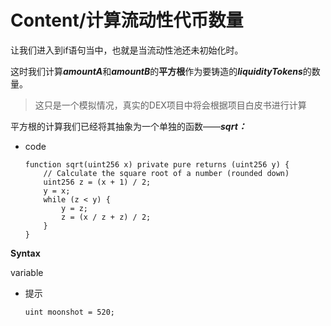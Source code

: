 # Content/计算流动性代币数量

让我们进入到if语句当中，也就是当流动性池还未初始化时。

这时我们计算***amountA***和***amountB***的**平方根**作为要铸造的***liquidityTokens***的数量。

> 这只是一个模拟情况，真实的DEX项目中将会根据项目白皮书进行计算
> 

平方根的计算我们已经将其抽象为一个单独的函数——***sqrt：***

- code
    
    ```solidity
    function sqrt(uint256 x) private pure returns (uint256 y) {
        // Calculate the square root of a number (rounded down)
        uint256 z = (x + 1) / 2;
        y = x;
        while (z < y) {
            y = z;
            z = (x / z + z) / 2;
        }
    }
    ```
    

**Syntax**

variable

- 提示
    
    ```solidity
    uint moonshot = 520;
    ```
    
